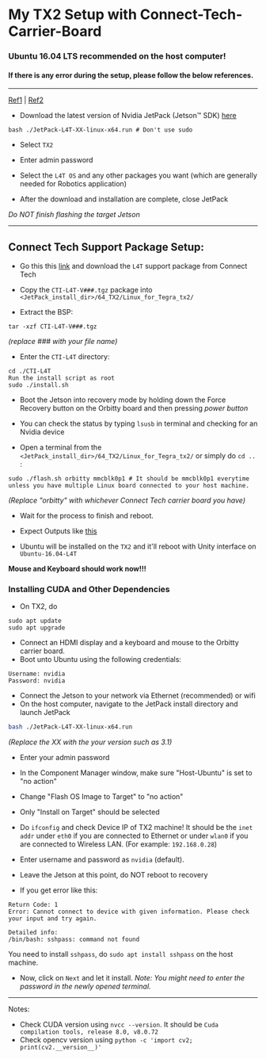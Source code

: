 # My TX2 Setup with Connect-Tech-Carrier-Board

### Ubuntu 16.04 LTS recommended on the host computer!
#### If there is any error during the setup, please follow the below references.

***
[Ref1](https://github.com/chahatdeep/ubuntu-for-robotics/blob/master/Nvidia-TX2-JetPack-setup/Flashing-and-Setup-Guide-for-a-Connect-Tech-Carrier-Board.md) | 
[Ref2](https://github.com/chahatdeep/ubuntu-for-robotics/blob/master/Nvidia-TX2-JetPack-setup/default.md)

- Download the latest version of Nvidia JetPack (Jetson™ SDK) [here](https://developer.nvidia.com/embedded/jetpack)

```
bash ./JetPack-L4T-XX-linux-x64.run # Don't use sudo
```

- Select `TX2`

- Enter admin password

- Select the `L4T OS` and any other packages you want (which are generally needed for Robotics application)

- After the download and installation are complete, close JetPack

*Do NOT finish flashing the target Jetson*

<!-- - Kill Jetson Installer once you see this: -->

<!-- --[Image]-- -->

***


## Connect Tech Support Package Setup:
- Go this this [link](http://connecttech.com/product/orbitty-carrier-for-nvidia-jetson-tx2-tx1/) and download the `L4T` support package from Connect Tech
- Copy the `CTI-L4T-V###.tgz` package into `<JetPack_install_dir>/64_TX2/Linux_for_Tegra_tx2/`

- Extract the BSP:
```
tar -xzf CTI-L4T-V###.tgz
```
*(replace ### with your file name)*

- Enter the `CTI-L4T` directory:
```
cd ./CTI-L4T
Run the install script as root
sudo ./install.sh
```

- Boot the Jetson into recovery mode by holding down the Force Recovery button on the Orbitty board and then pressing *power button*

- You can check the status by typing `lsusb` in terminal and checking for an Nvidia device

- Open a terminal from the `<JetPack_install_dir>/64_TX2/Linux_for_Tegra_tx2/` or simply do `cd ..` :

```
sudo ./flash.sh orbitty mmcblk0p1 # It should be mmcblk0p1 everytime unless you have multiple Linux board connected to your host machine.
```
*(Replace "orbitty" with whichever Connect Tech carrier board you have)*

- Wait for the process to finish and reboot.

- Expect Outputs like [this](https://github.com/chahatdeep/ubuntu-for-robotics/blob/master/Nvidia-TX2-JetPack-setup/Terminal-Output.md)

- Ubuntu will be installed on the `TX2` and it'll reboot with Unity interface on `Ubuntu-16.04-L4T`

**Mouse and Keyboard should work now!!!**

### Installing CUDA and Other Dependencies

- On TX2, do 
```
sudo apt update
sudo apt upgrade
```

- Connect an HDMI display and a keyboard and mouse to the Orbitty carrier board.
- Boot unto Ubuntu using the following credentials:
```
Username: nvidia
Password: nvidia
```
- Connect the Jetson to your network via Ethernet (recommended) or wifi
- On the host computer, navigate to the JetPack install directory and launch JetPack
```sh
bash ./JetPack-L4T-XX-linux-x64.run
```
*(Replace the XX with the your version such as 3.1)*

- Enter your admin password

- In the Component Manager window, make sure "Host-Ubuntu" is set to "no action"

- Change "Flash OS Image to Target" to "no action"

- Only "Install on Target" should be selected 

<!-- --[Image here]-- -->

- Do `ifconfig` and check Device IP of TX2 machine! It should be the `inet addr` under `eth0` if you are connected to Ethernet or under `wlan0` if you are connected to Wireless LAN. (For example: `192.168.0.28`)
- Enter username and password as `nvidia` (default).
- Leave the Jetson at this point, do NOT reboot to recovery


- If you get error like this:
```
Return Code: 1
Error: Cannot connect to device with given information. Please check your input and try again.

Detailed info: 
/bin/bash: sshpass: command not found
```
You need to install `sshpass`, do `sudo apt install sshpass` on the host machine.

- Now, click on `Next` and let it install.
*Note: You might need to enter the password in the newly opened terminal.*


***

Notes: 

- Check CUDA version using `nvcc --version`. It should be `Cuda compilation tools, release 8.0, v8.0.72`
- Check opencv version using `python -c 'import cv2; print(cv2.__version__)'`

